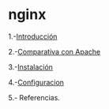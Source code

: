 # nginx

1.-[Introducción](introduccion.md)

2.-[Comparativa con Apache](comparativa.md)

3.-[Instalación](instalacion.md)

4.-[Configuracion](configuracion.md)

5.- Referencias.
